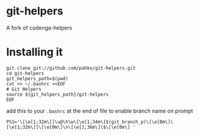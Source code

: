 git-helpers
===========

A fork of codenga-helpers

# Installing it

    git clone git://github.com/pahko/git-helpers.git
    cd git-helpers
    git_helpers_path=$(pwd)
    cat >> ~/.bashrc <<EOF
    # Git Helpers
    source ${git_helpers_path}/git-helpers
    EOF
    
add this to your `.bashrc` at the end of file to enable branch name on prompt

    PS1='\[\e[1;32m\][\u@\h\w\[\e[1;34m\]$(git_branch_p)\[\e[0m\]\[\e[1;32m\]]\[\e[0m\]\n\[\e[1;36m\]\$\[\e[0m\] '